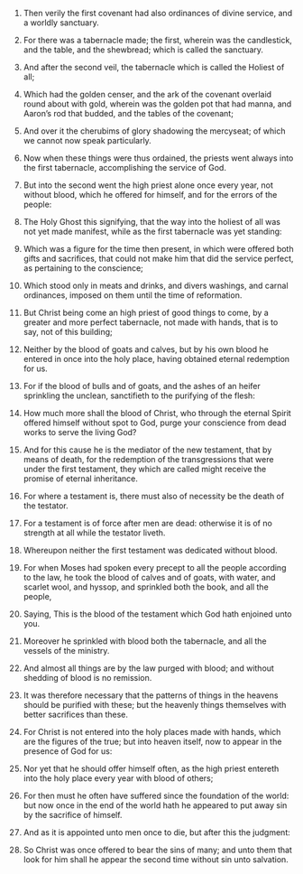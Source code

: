 1. Then verily the first covenant had also ordinances of divine
service, and a worldly sanctuary.

2. For there was a tabernacle made; the first, wherein was the
candlestick, and the table, and the shewbread; which is called the
sanctuary.

3. And after the second veil, the tabernacle which is called the
Holiest of all;

4. Which had the golden censer, and the ark of the
covenant overlaid round about with gold, wherein was the golden pot
that had manna, and Aaron’s rod that budded, and the tables of the
covenant;

5. And over it the cherubims of glory shadowing the
mercyseat; of which we cannot now speak particularly.

6. Now when these things were thus ordained, the priests went always
into the first tabernacle, accomplishing the service of God.

7. But into the second went the high priest alone once every year,
not without blood, which he offered for himself, and for the errors of
the people:

8. The Holy Ghost this signifying, that the way into the
holiest of all was not yet made manifest, while as the first
tabernacle was yet standing:

9. Which was a figure for the time then
present, in which were offered both gifts and sacrifices, that could
not make him that did the service perfect, as pertaining to the
conscience;

10. Which stood only in meats and drinks, and divers
washings, and carnal ordinances, imposed on them until the time of
reformation.

11. But Christ being come an high priest of good things to come, by a
greater and more perfect tabernacle, not made with hands, that is to
say, not of this building;

12. Neither by the blood of goats and
calves, but by his own blood he entered in once into the holy place,
having obtained eternal redemption for us.

13. For if the blood of bulls and of goats, and the ashes of an
heifer sprinkling the unclean, sanctifieth to the purifying of the
flesh:

14. How much more shall the blood of Christ, who through the
eternal Spirit offered himself without spot to God, purge your
conscience from dead works to serve the living God?

15. And for this
cause he is the mediator of the new testament, that by means of death,
for the redemption of the transgressions that were under the first
testament, they which are called might receive the promise of eternal
inheritance.

16. For where a testament is, there must also of necessity be the
death of the testator.

17. For a testament is of force after men are dead: otherwise it is
of no strength at all while the testator liveth.

18. Whereupon neither the first testament was dedicated without
blood.

19. For when Moses had spoken every precept to all the people
according to the law, he took the blood of calves and of goats, with
water, and scarlet wool, and hyssop, and sprinkled both the book, and
all the people,

20. Saying, This is the blood of the testament which
God hath enjoined unto you.

21. Moreover he sprinkled with blood both the tabernacle, and all the
vessels of the ministry.

22. And almost all things are by the law purged with blood; and
without shedding of blood is no remission.

23. It was therefore necessary that the patterns of things in the
heavens should be purified with these; but the heavenly things
themselves with better sacrifices than these.

24. For Christ is not entered into the holy places made with hands,
which are the figures of the true; but into heaven itself, now to
appear in the presence of God for us:

25. Nor yet that he should
offer himself often, as the high priest entereth into the holy place
every year with blood of others;

26. For then must he often have
suffered since the foundation of the world: but now once in the end of
the world hath he appeared to put away sin by the sacrifice of
himself.

27. And as it is appointed unto men once to die, but after this the
judgment:

28. So Christ was once offered to bear the sins of many;
and unto them that look for him shall he appear the second time
without sin unto salvation.